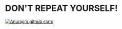 # DON'T REPEAT YOURSELF!
[![Anurag's github stats](https://github-readme-stats.vercel.app/api?username=newpost)](https://github.com/newpost/github-readme-stats)
